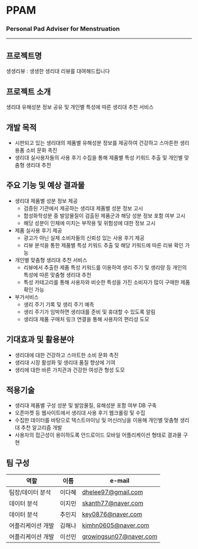 # PPAM
### Personal Pad Adviser for Menstruation
---
## 프로젝트명
생생리뷰 : 생생한 생리대 리뷰를 대여해드립니다

## 프로젝트 소개
생리대 유해성분 정보 공유 및 개인별 특성에 따른 생리대 추천 서비스

## 개발 목적
- 시판되고 있는 생리대의 제품별 유해성분 정보를 제공하여 건강하고 스마튼한 생리용품 소비 문화 촉진
- 생리대 실사용자들의 사용 후기 수집을 통해 제품별 특성 키워드 추출 및 개인별 맞춤형 생리대 추천

## 주요 기능 및 예상 결과물
- 생리대 제품별 성분 정보 제공
  - 검증된 기관에서 제공하는 생리대 제품별 성분 정보 고시
  - 합성화학성분 중 발암물질이 검출된 제품군과 해당 성분 정보 포함 여부 고시
  - 해당 성분이 인체에 미치는 부작용 및 위험성에 대한 정보 고시
- 제품 실사용 후기 제공
  - 광고가 아닌 실제 소비자들의 신뢰성 있는 사용 후기 제공
  - 리뷰 분석을 통한 제품별 특성 키워드 추출 및 해당 키워드에 따른 리뷰 확인 가능
- 개인별 맞춤형 생리대 추천 서비스
  - 리뷰에서 추출한 제품 특성 키워드를 이용하여 생리 주기 및 생리량 등 개인의 특성에 따른 맞춤형 생리대 추천
  - 특성 카테고리를 통해 사용자와 비슷한 특성을 가진 소비자가 많이 구매한 제품 확인 가능
- 부가서비스
  - 생리 주기 기록 및 생리 주기 예측
  - 생리 주기가 임박하면 생리대를 준비 및 휴대할 수 있도록 알림
  - 생리대 제품 구매처 링크 연결을 통해 사용자의 편리성 도모
  
## 기대효과 및 활용분야
- 생리대에 대한 건강하고 스마트한 소비 문화 촉진
- 생리대 시장 활성화 및 생리대 품질 향상에 기여
- 생리에 대한 바른 가치관과 건강한 여성관 형성 도모

## 적용기술
- 생리대 제품별 구성 성분 및 발암물질, 유해성분 포함 여부 DB 구축
- 오픈마켓 등 웹사이트에서 생리대 사용 후기 웹크롤링 및 수집
- 수집한 데이터를 바탕으로 텍스트마이닝 및 머신러닝을 이용해 개인별 맞춤형 생리대 추천 알고리즘 개발
- 사용자의 접근성이 용이하도록 안드로이드 모바일 어플리케이션 형태로 결과물 구현 

## 팀 구성
|역할|이름|e-mail|
|---|---|---|
|팀장/데이터 분석|이다혜|dhelee97@gmail.com|
|데이터 분석|이지민|skanth77@naver.com|
|데이터 분석|추민지|key0876@naver.com|
|어플리케이션 개발|김해나|kimhn0605@naver.com|
|어플리케이션 개발|이선민|growingsun07@naver.com|


